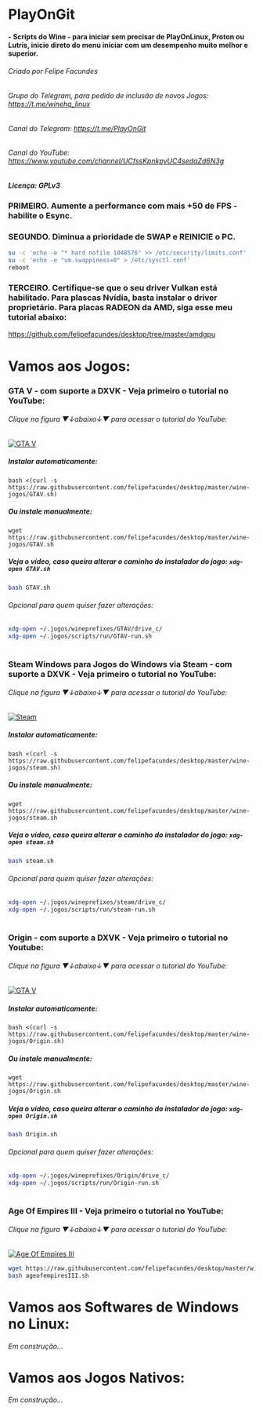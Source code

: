 # PlayOnGit   
#### - Scripts do Wine - para iniciar sem precisar de PlayOnLinux, Proton ou Lutris, inicie direto do menu iniciar com um desempenho muito melhor e superior.
###### Criado por Felipe Facundes
###### Grupo do Telegram, para pedido de inclusão de novos Jogos: https://t.me/winehq_linux
###### Canal do Telegram: https://t.me/PlayOnGit
###### Canal do YouTube: https://www.youtube.com/channel/UCfssKpnkpyUC4sedaZd6N3g
##### Licença: GPLv3

### PRIMEIRO. Aumente a performance com mais +50 de FPS - habilite o Esync.
### SEGUNDO. Diminua a prioridade de SWAP e REINICIE o PC.
```bash
su -c 'echo -e "* hard nofile 1048576" >> /etc/security/limits.conf'
su -c 'echo -e "vm.swappiness=0" > /etc/sysctl.conf'
reboot
```
### TERCEIRO. Certifique-se que o seu driver Vulkan está habilitado. Para plascas Nvídia, basta instalar o driver proprietário. Para placas RADEON da AMD, siga esse meu tutorial abaixo:
https://github.com/felipefacundes/desktop/tree/master/amdgpu
#
# Vamos aos Jogos:

### GTA V - com suporte a DXVK - Veja primeiro o tutorial no YouTube:
###### Clique na figura ▼↓abaixo↓▼ para acessar o tutorial do YouTube:
[![GTA V](https://i.ytimg.com/vi/Lako69C_sw4/hqdefault.jpg)](https://youtu.be/Lako69C_sw4)
##### Instalar automaticamente:
`bash <(curl -s https://raw.githubusercontent.com/felipefacundes/desktop/master/wine-jogos/GTAV.sh)`
##### Ou instale manualmente:
`wget https://raw.githubusercontent.com/felipefacundes/desktop/master/wine-jogos/GTAV.sh`
##### Veja o vídeo, caso queira alterar o caminho do instalador do jogo: `xdg-open GTAV.sh`
```bash
bash GTAV.sh
```
###### Opcional para quem quiser fazer alterações:
```bash
xdg-open ~/.jogos/wineprefixes/GTAV/drive_c/ 
xdg-open ~/.jogos/scripts/run/GTAV-run.sh
```
#
### Steam Windows para Jogos do Windows via Steam - com suporte a DXVK - Veja primeiro o tutorial no YouTube:
###### Clique na figura ▼↓abaixo↓▼ para acessar o tutorial do YouTube:
[![Steam](https://raw.githubusercontent.com/felipefacundes/desktop/master/wine-jogos/imagens/steam.png)](https://telegra.ph/PlayOnGit-05-2)
##### Instalar automaticamente:
`bash <(curl -s https://raw.githubusercontent.com/felipefacundes/desktop/master/wine-jogos/steam.sh)`
##### Ou instale manualmente:
`wget https://raw.githubusercontent.com/felipefacundes/desktop/master/wine-jogos/steam.sh`
##### Veja o vídeo, caso queira alterar o caminho do instalador do jogo: `xdg-open steam.sh`
```bash
bash steam.sh
```
###### Opcional para quem quiser fazer alterações:
```bash
xdg-open ~/.jogos/wineprefixes/steam/drive_c/
xdg-open ~/.jogos/scripts/run/steam-run.sh
```
#
### Origin - com suporte a DXVK - Veja primeiro o tutorial no Youtube:
###### Clique na figura ▼↓abaixo↓▼ para acessar o tutorial do YouTube:
[![GTA V](https://raw.githubusercontent.com/felipefacundes/desktop/master/wine-jogos/imagens/origens.jpg)](https://telegra.ph/PlayOnGit-05-28)
##### Instalar automaticamente:
`bash <(curl -s https://raw.githubusercontent.com/felipefacundes/desktop/master/wine-jogos/Origin.sh)`
##### Ou instale manualmente:
`wget https://raw.githubusercontent.com/felipefacundes/desktop/master/wine-jogos/Origin.sh`
##### Veja o vídeo, caso queira alterar o caminho do instalador do jogo: `xdg-open Origin.sh`
```bash
bash Origin.sh
```
###### Opcional para quem quiser fazer alterações:
```bash
xdg-open ~/.jogos/wineprefixes/Origin/drive_c/ 
xdg-open ~/.jogos/scripts/run/Origin-run.sh
```
#
### Age Of Empires III - Veja primeiro o tutorial no YouTube:
###### Clique na figura ▼↓abaixo↓▼ para acessar o tutorial do YouTube:
[![Age Of Empires III](https://i.ytimg.com/vi/Di8j04UFY4c/hqdefault.jpg)](https://www.youtube.com/watch?v=Di8j04UFY4c)
```bash
wget https://raw.githubusercontent.com/felipefacundes/desktop/master/wine-jogos/ageofempiresIII.sh
bash ageofempiresIII.sh
```
# Vamos aos Softwares de Windows no Linux:
###### Em construção...
# Vamos aos Jogos Nativos:
###### Em construção...
